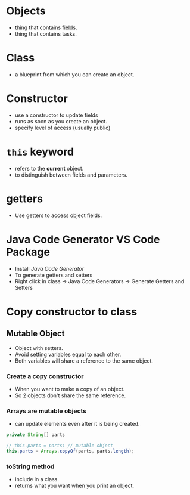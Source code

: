 # Objects

- thing that contains fields.
- thing that contains tasks.

# Class

- a blueprint from which you can create an object.

# Constructor

- use a constructor to update fields
- runs as soon as you create an object.
- specify level of access (usually public)

# `this` keyword

- refers to the **current** object.
- to distinguish between fields and parameters.

# getters

- Use getters to access object fields.

# Java Code Generator VS Code Package

- Install _Java Code Generator_
- To generate getters and setters
- Right click in class -> Java Code Generators -> Generate Getters and Setters

# Copy constructor to class

## Mutable Object

- Object with setters.
- Avoid setting variables equal to each other.
- Both variables will share a reference to the same object.

### Create a copy constructor

- When you want to make a copy of an object.
- So 2 objects don't share the same reference.

### Arrays are mutable objects

- can update elements even after it is being created.

```java
private String[] parts

// this.parts = parts; // mutable object
this.parts = Arrays.copyOf(parts, parts.length);
```

### toString method

- include in a class.
- returns what you want when you print an object.


